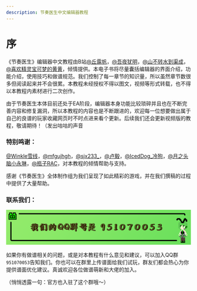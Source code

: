 ```yaml
---
description: 节奏医生中文编辑器教程
---
```


# 序

《节奏医生》编辑器中文教程由B站[@丘露帆](https://space.bilibili.com/365306801)，[@吾夜犹明](https://space.bilibili.com/29219948)，[@山不转水到渠成](https://space.bilibili.com/4870582)，[@喜欢精灵宝可梦的黄黄](https://space.bilibili.com/589687399)，倾情提供。本电子书将尽量囊括编辑器的界面介绍，功能介绍，使用技巧和做谱规范。我们控制了每一章节的知识量，所以虽然章节数很多但阅读起来并不会很累。本教程未经授权不得以图文，视频等形式转载，也不得以本教程内素材进行二次创作。

由于节奏医生本体目前还处于EA阶段，编辑器本身功能比较琐碎并且也在不断完善内容和修复漏洞，所以本教程的内容也是不断跟进的，欢迎每一位想要做出属于自己的良谱的玩家收藏网页时不时点进来看个更新。后续我们还会更新视频版的教程，敬请期待！（发出咕咕的声音

### 特别鸣谢： <a id="1"></a>

[@Winkle雪线](https://space.bilibili.com/2198423/)，[@mfgujhgh](https://space.bilibili.com/1369651)，[@sjx233\_](https://space.bilibili.com/36068407)，[@卢毅](https://space.bilibili.com/26101629)，[@IcedDog\_冷狗](https://space.bilibili.com/357428794)，[@月之头脑小永琳](https://space.bilibili.com/259265677)，[@瓶子RAC](https://space.bilibili.com/1579208)，对本教程的倾情帮助与支持。

感谢《节奏医生》全体制作组为我们呈现了如此精彩的游戏，并在我们撰稿的过程中提供了大量帮助。

### 联系我们： <a id="2"></a>

![](.gitbook/assets/ao-tu-jie-shao-2.png)

如果你有做谱相关的问题，或是对本教程有什么意见和建议，可以加入QQ群`951070053`告知我们。你也可以在群里上传谱面给我们试玩，群友们都会热心为你提供谱面优化建议。真诚欢迎各位做谱萌新和大佬的加入。

（悄悄透露一句：官方也入驻了这个群哦～）

